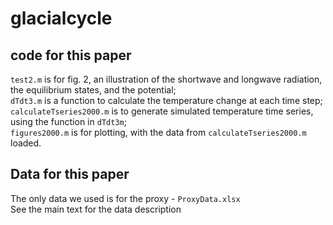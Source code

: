 # glacialcycle
## code for this paper  
`test2.m` is for fig. 2, an illustration of the shortwave and longwave radiation, the equilibrium states, and the potential;  
`dTdt3.m` is a function to calculate the temperature change at each time step;  
`calculateTseries2000.m` is to generate simulated temperature time series, using the function in `dTdt3m`;  
`figures2000.m` is for plotting, with the data from `calculateTseries2000.m` loaded.  
## Data for this paper
The only data we used is for the proxy - `ProxyData.xlsx`  
See the main text for the data description




